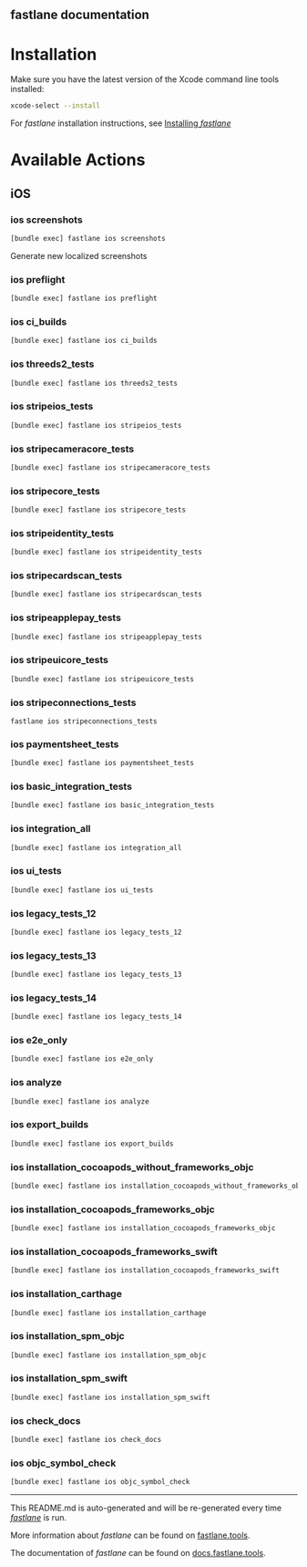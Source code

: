 fastlane documentation
----

# Installation

Make sure you have the latest version of the Xcode command line tools installed:

```sh
xcode-select --install
```

For _fastlane_ installation instructions, see [Installing _fastlane_](https://docs.fastlane.tools/#installing-fastlane)

# Available Actions

## iOS

### ios screenshots

```sh
[bundle exec] fastlane ios screenshots
```

Generate new localized screenshots

### ios preflight

```sh
[bundle exec] fastlane ios preflight
```



### ios ci_builds

```sh
[bundle exec] fastlane ios ci_builds
```



### ios threeds2_tests

```sh
[bundle exec] fastlane ios threeds2_tests
```



### ios stripeios_tests

```sh
[bundle exec] fastlane ios stripeios_tests
```



### ios stripecameracore_tests

```sh
[bundle exec] fastlane ios stripecameracore_tests
```



### ios stripecore_tests

```sh
[bundle exec] fastlane ios stripecore_tests
```



### ios stripeidentity_tests

```sh
[bundle exec] fastlane ios stripeidentity_tests
```



### ios stripecardscan_tests

```sh
[bundle exec] fastlane ios stripecardscan_tests
```



### ios stripeapplepay_tests

```sh
[bundle exec] fastlane ios stripeapplepay_tests
```



### ios stripeuicore_tests

```sh
[bundle exec] fastlane ios stripeuicore_tests
```



### ios stripeconnections_tests
```
fastlane ios stripeconnections_tests
```

### ios paymentsheet_tests

```sh
[bundle exec] fastlane ios paymentsheet_tests
```



### ios basic_integration_tests

```sh
[bundle exec] fastlane ios basic_integration_tests
```



### ios integration_all

```sh
[bundle exec] fastlane ios integration_all
```



### ios ui_tests

```sh
[bundle exec] fastlane ios ui_tests
```



### ios legacy_tests_12

```sh
[bundle exec] fastlane ios legacy_tests_12
```



### ios legacy_tests_13

```sh
[bundle exec] fastlane ios legacy_tests_13
```



### ios legacy_tests_14

```sh
[bundle exec] fastlane ios legacy_tests_14
```



### ios e2e_only

```sh
[bundle exec] fastlane ios e2e_only
```



### ios analyze

```sh
[bundle exec] fastlane ios analyze
```



### ios export_builds

```sh
[bundle exec] fastlane ios export_builds
```



### ios installation_cocoapods_without_frameworks_objc

```sh
[bundle exec] fastlane ios installation_cocoapods_without_frameworks_objc
```



### ios installation_cocoapods_frameworks_objc

```sh
[bundle exec] fastlane ios installation_cocoapods_frameworks_objc
```



### ios installation_cocoapods_frameworks_swift

```sh
[bundle exec] fastlane ios installation_cocoapods_frameworks_swift
```



### ios installation_carthage

```sh
[bundle exec] fastlane ios installation_carthage
```



### ios installation_spm_objc

```sh
[bundle exec] fastlane ios installation_spm_objc
```



### ios installation_spm_swift

```sh
[bundle exec] fastlane ios installation_spm_swift
```



### ios check_docs

```sh
[bundle exec] fastlane ios check_docs
```



### ios objc_symbol_check

```sh
[bundle exec] fastlane ios objc_symbol_check
```



----

This README.md is auto-generated and will be re-generated every time [_fastlane_](https://fastlane.tools) is run.

More information about _fastlane_ can be found on [fastlane.tools](https://fastlane.tools).

The documentation of _fastlane_ can be found on [docs.fastlane.tools](https://docs.fastlane.tools).

